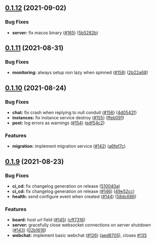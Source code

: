 ## [0.1.12](https://github.com/botpress/messaging/compare/v0.1.11...v0.1.12) (2021-09-02)


### Bug Fixes

* **server:** fix macos binary ([#165](https://github.com/botpress/messaging/issues/165)) ([5b5282b](https://github.com/botpress/messaging/commit/5b5282b24155ae67b32cf71b7adc76569b56b58a))



## [0.1.11](https://github.com/botpress/messaging/compare/v0.1.10...v0.1.11) (2021-08-31)


### Bug Fixes

* **monitoring:** always setup non lazy when spinned ([#158](https://github.com/botpress/messaging/issues/158)) ([2b22a68](https://github.com/botpress/messaging/commit/2b22a689533032eaf4e9eaa49e6a85e157fcba11))



## [0.1.10](https://github.com/botpress/messaging/compare/v0.1.9...v0.1.10) (2021-08-24)


### Bug Fixes

* **chat:** fix crash when replying to null conduit ([#156](https://github.com/botpress/messaging/issues/156)) ([4d0542f](https://github.com/botpress/messaging/commit/4d0542f04451b1f6ab97fd5f63102f333be34cbb))
* **instances:** fix instance service destroy ([#155](https://github.com/botpress/messaging/issues/155)) ([ffeb091](https://github.com/botpress/messaging/commit/ffeb0916c0ea525c816b993013ca5369a788d906))
* **post:** log errors as warnings ([#154](https://github.com/botpress/messaging/issues/154)) ([edf54c2](https://github.com/botpress/messaging/commit/edf54c2cb77f40de2f03f36e0a32a817a3381237))


### Features

* **migration:** implement migration service ([#142](https://github.com/botpress/messaging/issues/142)) ([a6fef7c](https://github.com/botpress/messaging/commit/a6fef7c14fab8116cc0af0d364843ceceb86f719))



## [0.1.9](https://github.com/botpress/messaging/compare/v0.1.8...v0.1.9) (2021-08-23)


### Bug Fixes

* **ci_cd:** fix changelog generation on release ([510040a](https://github.com/botpress/messaging/commit/510040a87bf41428071b591f69eea25777292464))
* **ci_cd:** fix changelog generation on release ([#146](https://github.com/botpress/messaging/issues/146)) ([49e52cc](https://github.com/botpress/messaging/commit/49e52ccf0624ebffdac712d022ce8561bdeeb3ff))
* **health:** send configure event when created ([#144](https://github.com/botpress/messaging/issues/144)) ([58dc686](https://github.com/botpress/messaging/commit/58dc686348ccb2b888aeb4e75be9534c0f5e6021))


### Features

* **board:** host url field ([#145](https://github.com/botpress/messaging/issues/145)) ([cff7316](https://github.com/botpress/messaging/commit/cff73162b53c3c1ab91e89627e81fb33ec31899a))
* **server:** gracefully close websocket connections on server shutdown ([#143](https://github.com/botpress/messaging/issues/143)) ([02b1619](https://github.com/botpress/messaging/commit/02b16195cf5f3e92560054bce84b7eb051124292))
* **webchat:** implement basic webchat ([#126](https://github.com/botpress/messaging/issues/126)) ([aed8705](https://github.com/botpress/messaging/commit/aed8705c345ed69c5a287a93395daa870966bf8b)), closes [#135](https://github.com/botpress/messaging/issues/135)



